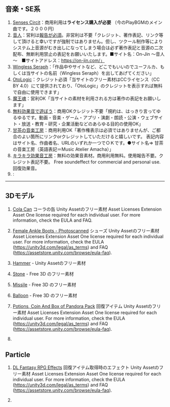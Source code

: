 ## 音楽・SE系
1. [Senses Circit](https://www.senses-circuit.com/terms/commercial-terms-and-conditions-of-use/)：商用利用は**ライセンス購入が必要** （今のPlayBGMのメイン曲です。２０００円）
1. [音人](https://on-jin.com/kiyaku.php)：営利は[報告が必須](https://on-jin.com/onrenfo.php)。非営利は不要「クレジット、著作表記、リンク等して頂けると幸いですが強制ではありません。但し、ツクール制作等によりシステム上音源がむき出しになってしまう場合は必ず著作表記と音源の二次配布、無断利用禁止の表記をお願いいたします。■サイト名：On-Jin ～音人～　■サイトアドレス：https://on-jin.com/」
1. [Wingless Seraph](https://wingless-seraph.net/material-riyoukiyaku.html)：「作品中やサイトなど、どこでもいいのでユーフルカ、もしくは当サイトの名前（Wingless Seraph）を出してあげてください」
1. [OtoLogic](https://otologic.jp/free/license.html)：クレジット必須「当サイトのフリー素材はCCライセンス（CC BY 4.0）にて提供されており、「OtoLogic」のクレジットを表示すれば無料で自由に使用できます」
1. [魔王魂](https://maoudamashii.jokersounds.com/music_rule.html)：営利OK「当サイトの素材を利用される方は著作の表記をお願いします」
1. [無料効果音で遊ぼう](https://taira-komori.jpn.org/welcome.html)：商用OKクレジット不要「規約は、はっきり言ってゆるゆるです。動画・音楽・ゲーム・アプリ・演劇・朗読・公演・ウェブサイト・放送・教育・研究・企業活動などのあらゆる目的の使用OK」
1. [甘茶の音楽工房](https://amachamusic.chagasi.com/terms.html)：商用利用OK「著作権表示は必須ではありませんが、ご都合のよい箇所にリンクorクレジットしていただけると嬉しいです。 表記内容はサイト名、作曲者名、URLのいずれか一つでＯＫです。●サイト名⇒ 甘茶の音楽工房（英語表記＝Music Atelier Amacha）」
1. [キラキラ効果音工房](http://kirakira-soundeffect.com/soundeffect4.php)：無料の効果音素材。商用利用無料。使用報告不要。クレジット表記不要。
Free soundeffect for commercial and personal use.　回復効果音。
1. []():

---

## 3Dモデル

1. [Cola Can](https://assetstore.unity.com/packages/3d/cola-can-96659)
コーラの缶
Unity Assetのフリー素材
Asset Licenses
Extension Asset
One license required for each individual user.
For more information, check the EULA and FAQ.

1. [Female Ankle Boots - Photoscanned](https://assetstore.unity.com/packages/3d/props/clothing/female-ankle-boots-photoscanned-159578)
シューズ
Unity Assetのフリー素材
Asset Licenses
Extension Asset
One license required for each individual user.
For more information, check the EULA (https://unity3d.com/legal/as_terms) and FAQ (https://assetstore.unity.com/browse/eula-faq).

1. [Hammer](https://assetstore.unity.com/packages/3d/props/weapons/taf-s-fantasy-mace-16802) - Unity Assetのフリー素材
1. [Stone](https://free3d.com/3d-model/low-poly-rock-4631.html) - Free 3D のフリー素材
1. [Missile](https://free3d.com/ja/3d-model/boat-motor-a-free-113624.html) - Free 3D のフリー素材
1. [Balloon](https://free3d.com/ja/3d-model/hot-air-balloon-54348.html) - Free 3D のフリー素材
1. [Potions, Coin And Box of Pandora Pack](https://assetstore.unity.com/packages/3d/props/potions-coin-and-box-of-pandora-pack-71778)
回復アイテム 
Unity Assetのフリー素材
Asset Licenses
Extension Asset
One license required for each individual user.
For more information, check the EULA (https://unity3d.com/legal/as_terms) and FAQ (https://assetstore.unity.com/browse/eula-faq).
1. []()


## Particle
1. [DL Fantasy RPG Effects](https://assetstore.unity.com/packages/vfx/particles/dl-fantasy-rpg-effects-68246)
回復アイテム取得時のエフェクト
Unity Assetのフリー素材
Asset Licenses
Extension Asset
One license required for each individual user.
For more information, check the EULA (https://unity3d.com/legal/as_terms) and FAQ (https://assetstore.unity.com/browse/eula-faq).

1. []()

